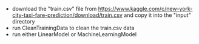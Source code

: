 - download the "train.csv" file from https://www.kaggle.com/c/new-york-city-taxi-fare-prediction/download/train.csv and copy it into the "input" directory
- run CleanTrainingData to clean the train.csv data
- run either LinearModel or MachineLearningModel